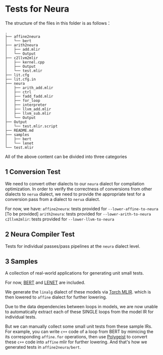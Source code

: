 # Tests for Neura

The structure of the files in this folder is as follows：
```
.
├── affine2neura
│   └── bert
├── arith2neura
│   ├── add.mlir
│   └── Output
├── c2llvm2mlir
│   ├── kernel.cpp
│   ├── Output
│   └── test.mlir
├── lit.cfg
├── lit.cfg.in
├── neura
│   ├── arith_add.mlir
│   ├── ctrl
│   ├── fadd_fadd.mlir
│   ├── for_loop
│   ├── interpreter
│   ├── llvm_add.mlir
│   ├── llvm_sub.mlir
│   └── Output
├── Output
│   └── test.mlir.script
├── README.md
├── samples
│   ├── bert
│   └── lenet
└── test.mlir
```

All of the above content can be divided into three categories

## 1 Conversion Test
We need to convert other dialects to our `neura` dialect for compilation optimization. In order to verify the correctness of conversions from other dialects to `nerua` dialect, we need to provide the appropriate test for a conversion pass from a dialect to `nerua` dialect.

For now, we have:
`affine2neura`: tests provided for `--lower-affine-to-neura` [To be provided]
`arith2neura`: tests provided for `--lower-arith-to-neura`
`c2llvm2mlir`: tests provided for `--lower-llvm-to-neura`

## 2 Neura Compiler Test
Tests for individual passes/pass pipelines at the `neura` dialect level.

## 3 Samples
A collection of real-world applications for generating unit small tests.

For now, [BERT](https://github.com/codertimo/BERT-pytorch) and [LENET](https://github.com/kuangliu/pytorch-cifar/blob/master/models/lenet.py) are included.

We generate the `linalg` dialect of these models via [Torch MLIR](https://github.com/llvm/torch-mlir). which is then lowered to `affine` dialect for further lowering.

Due to the data dependencies between loops in models, we are now unable to automatically extract each of these SINGLE loops from the model IR for individual tests.

But we can manually collect some small unit tests from these sample IRs. For example, you can write `c++` code of a loop from BERT by mimicing the its corresponding `affine.for` operations, then use [Polygeist](https://github.com/llvm/Polygeist) to convert these `c++` code into `affine` mlir for further lowering. And that's how we generated tests in `affine2neura/bert`.